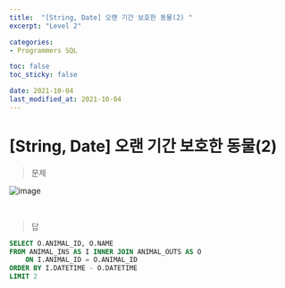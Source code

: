 ```yaml
---
title:  "[String, Date] 오랜 기간 보호한 동물(2) "
excerpt: "Level 2"

categories:
- Programmers SQL

toc: false
toc_sticky: false

date: 2021-10-04
last_modified_at: 2021-10-04
---
```


# [String, Date] 오랜 기간 보호한 동물(2)

> 문제

![image](https://user-images.githubusercontent.com/76996686/135845430-dadc8bcf-0ea8-471c-8db7-4ffa03076851.png)




<br>

> 답

```sql
SELECT O.ANIMAL_ID, O.NAME
FROM ANIMAL_INS AS I INNER JOIN ANIMAL_OUTS AS O
    ON I.ANIMAL_ID = O.ANIMAL_ID
ORDER BY I.DATETIME - O.DATETIME 
LIMIT 2
```
